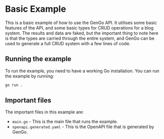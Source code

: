 # Basic Example
This is a basic example of how to use the GenGo API. It utilises some basic features of the API, and some basic types for CRUD operations for a blog system. The results and data are faked, but the important thing to note here is that the types are carried through the entire system, and GenGo can be used to generate a full CRUD system with a few lines of code.

## Running the example

To run the example, you need to have a working Go installation. You can run the example by running:

```bash
go run .
```

## Important files

The important files in this example are:
* `main.go` - This is the main file that runs the example.
* `openapi.generated.yaml` - This is the OpenAPI file that is generated by GenGo.